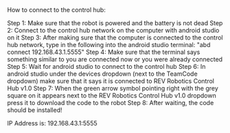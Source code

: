 How to connect to the control hub: 

Step 1: Make sure that the robot is powered and the battery is not dead
Step 2: Connect to the control hub network on the computer with android studio on it
Step 3: After making sure that the computer is connected to the control hub network,
type in the following into the android studio terminal: "abd connect 192.168.43.1.5555"
Step 4: Make sure that the terminal says something similar to you are connected now or 
you were already connected
Step 5: Wait for android studio to connect to the control hub
Step 6: In android studio under the devices dropdown (next to the TeamCode dropdown) make sure
that it says it is connected to REV Robotics Control Hub v1.0
Step 7: When the green arrow symbol pointing right with the grey square on it appears next to
the REV Robotics Control Hub v1.0 dropdown press it to download the code to the robot
Step 8: After waiting, the code should be installed!

IP Address is: 192.168.43.1:5555